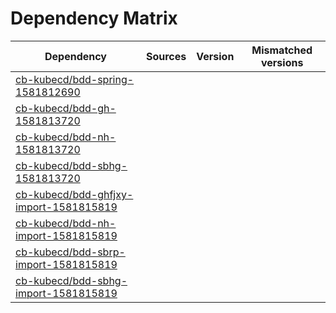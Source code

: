 # Dependency Matrix

Dependency | Sources | Version | Mismatched versions
---------- | ------- | ------- | -------------------
[cb-kubecd/bdd-spring-1581812690](https://github.com/cb-kubecd/bdd-spring-1581812690.git) |  | []() | 
[cb-kubecd/bdd-gh-1581813720](https://github.com/cb-kubecd/bdd-gh-1581813720.git) |  | []() | 
[cb-kubecd/bdd-nh-1581813720](https://github.com/cb-kubecd/bdd-nh-1581813720.git) |  | []() | 
[cb-kubecd/bdd-sbhg-1581813720](https://github.com/cb-kubecd/bdd-sbhg-1581813720.git) |  | []() | 
[cb-kubecd/bdd-ghfjxy-import-1581815819](https://github.com/cb-kubecd/bdd-ghfjxy-import-1581815819.git) |  | []() | 
[cb-kubecd/bdd-nh-import-1581815819](https://github.com/cb-kubecd/bdd-nh-import-1581815819.git) |  | []() | 
[cb-kubecd/bdd-sbrp-import-1581815819](https://github.com/cb-kubecd/bdd-sbrp-import-1581815819.git) |  | []() | 
[cb-kubecd/bdd-sbhg-import-1581815819](https://github.com/cb-kubecd/bdd-sbhg-import-1581815819.git) |  | []() | 
